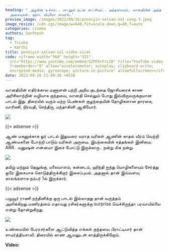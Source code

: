 ```yaml
---
heading: " அழகின் உச்சம்.. பாடலும் நடன காட்சியும்.. குந்தவையும், வானதியின் அந்த
  அசைவுகள். ஹாட் வீடியோ வைரல்."
preview_image: /images/2022/09/16/ponniyin-selvan-sol-song-3.jpeg
image_resize: /cdn-cgi/image/w=640,fit=scale-down,q=80,f=auto
categories: cinema
authors: Santhosh
tag:
  - Trisha
  - Karthi
title: ponniyin-selvan-sol-video-viral
code: <iframe width="560" height="315"
  src="https://www.youtube.com/embed/S2PPXrFrLI8" title="YouTube video player"
  frameborder="0" allow="accelerometer; autoplay; clipboard-write;
  encrypted-media; gyroscope; picture-in-picture" allowfullscreen></iframe>
date: 2022-09-16 21:49:38 +0530
---
```

வானதியின் எதிர்க்கால மணாளன் பற்றி அறிய குடந்தை ஜோசியரைக் காண அரிசிலாற்றின் வழியாக குந்தவை, வானதி செல்லும் போது இவ்விருவருக்குமான பாடல் இது. திரையில் வரும் மற்ற பெண்கள் குழந்தையின் தோழிகளான தாரகை, வாரிணி, நிரவதி, செந்திரு, மந்தாகினி ஆகியோர்.

![](/images/2022/09/16/ponniyin-selvan-sol-song-2.jpeg)

{{< adsense >}}

ஆண் மகனுக்காக ஓர் பாடல் இதுவரை வராத வரிகள் ஆணின் காதல் வீரம் வெற்றி ஆண்மகனை போற்றி பாடும் வரிகள் அருமை. இயற்கையின் சத்தங்கள் இனிமை. ARR.. மனுஷன் என்னமா இசை போட்டு இருக்காரு.. நன்று மிக நன்று.

![](/images/2022/09/16/ponniyin-selvan-sol-song-1.jpeg)

தமிழ் மற்றும் தெலுங்கு, மலையாளம், கன்னடம், ஹிந்தி ஐந்து மொழிகளையும் சேர்த்து ஒரே இசையாக கொடுத்திருக்கிறார் இசைப்புயல். அதனால் தான் இவ்வளவு காலங்களாக நம்பர் 1ல் இருக்கார்.

{{< adsense >}}

பழுவூர் ராணி நந்தினிக்கு ஒரு பாடல் இல்லாதது தான் வருத்தம் அளிக்கிறது.மணிரத்னம் எதாவது  ரசிகர்களுக்கு surprise வெச்சிருந்தா பரவாயில்லை என்று தோன்றுகிறது.

![](/images/2022/09/16/ponniyin-selvan-sol-song.jpeg)

உண்மையில் பேரரசர்களை ஆட்டுவித்த எங்கள் குந்தவை பிராட்டியார் தான் சாமர்த்தியசாலி. திரையில் காண ஆவலுடன் காத்திருக்கிறோம்.

**Video:**
